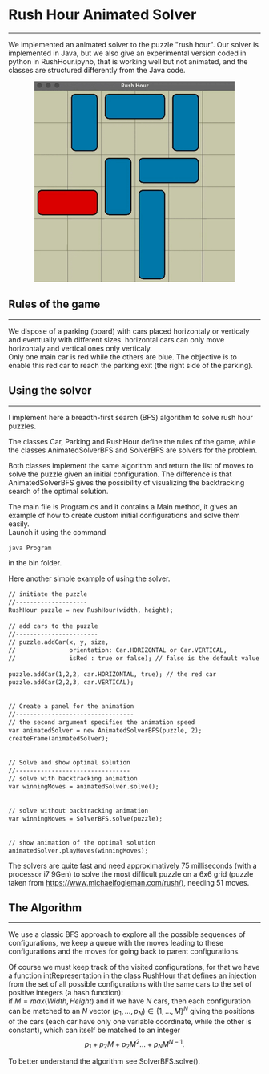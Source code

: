 # **Rush Hour Animated Solver**
--------------------------------

We implemented an animated solver to the puzzle "rush hour". Our solver is implemented in Java, but we also give an experimental version coded in python in RushHour.ipynb, that is working well but not animated, and the classes are structured differently from the Java code. 
<p align="center">
  <img src="rushHourGIF.gif" alt="animated" width=400, height=400/>
</p>


## Rules of the game
--------------------
We dispose of a parking (board) with cars placed horizontaly or verticaly and eventually with different sizes. horizontal cars can only move horizontaly and vertical ones only verticaly.  
Only one main car is red while the others are blue. The objective is to enable this red car to reach the parking exit (the right side of the parking).


## Using the solver
------------------------

I implement here a breadth-first search (BFS) algorithm to solve rush hour puzzles.  

The classes Car, Parking and RushHour define the rules of the game, while the classes AnimatedSolverBFS and SolverBFS are solvers for the problem.  

Both classes implement the same algorithm and return the list of moves to solve the puzzle given an initial configuration. The difference is that AnimatedSolverBFS gives the possibility of visualizing the backtracking search of the optimal solution.  

The main file is Program.cs and it contains a Main method, it gives an example of how to create custom initial configurations and solve them easily.  
Launch it using the command
```
java Program
```
in the bin folder.  

Here another simple example of using the solver.
```
// initiate the puzzle
//--------------------
RushHour puzzle = new RushHour(width, height);

// add cars to the puzzle
//-----------------------
// puzzle.addCar(x, y, size,
//               orientation: Car.HORIZONTAL or Car.VERTICAL,
//               isRed : true or false); // false is the default value

puzzle.addCar(1,2,2, car.HORIZONTAL, true); // the red car
puzzle.addCar(2,2,3, car.VERTICAL);


// Create a panel for the animation
//---------------------------------
// the second argument specifies the animation speed
var animatedSolver = new AnimatedSolverBFS(puzzle, 2);
createFrame(animatedSolver);


// Solve and show optimal solution
//--------------------------------
// solve with backtracking animation
var winningMoves = animatedSolver.solve(); 


// solve without backtracking animation
var winningMoves = SolverBFS.solve(puzzle);


// show animation of the optimal solution
animatedSolver.playMoves(winningMoves);
```

The solvers are quite fast and need approximatively 75 milliseconds (with a processor i7 9Gen) to solve the most difficult puzzle on a 6x6 grid (puzzle taken from https://www.michaelfogleman.com/rush/), needing 51 moves.


## The Algorithm
----------------
We use a classic BFS approach to explore all the possible sequences of configurations, we keep a queue with the moves leading to these configurations and the moves for going back to parent configurations.  

Of course we must keep track of the visited configurations, for that we have a function intRepresentation in the class RushHour that defines an injection from the set of all possible configurations with the same cars to the set of positive integers (a hash function):  
if $M = max(Width, Height)$ and if we have $N$ cars, then each configuration can be matched to an $N$ vector $(p_1, \ldots, p_N) \in \{1,\ldots, M\}^N$ giving the positions of the cars (each car have only one variable coordinate, while the other is constant), which can itself be matched to an integer  
$$p_1 + p_2 M + p_2 M^2 \ldots + p_N M^{N-1}.$$

To better understand the algorithm see SolverBFS.solve().

